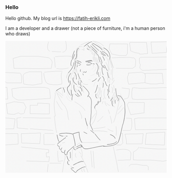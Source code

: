 ### Hello

Hello github. My blog url is https://fatih-erikli.com

I am a developer and a drawer (not a piece of furniture, i'm a human person who draws)

<img alt="drawing" src="https://github.com/fatih-erikli/sketchbook/raw/main/drawing-2.png" />
